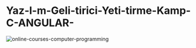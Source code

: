 # Yaz-l-m-Geli-tirici-Yeti-tirme-Kamp-C-ANGULAR-
![online-courses-computer-programming](https://user-images.githubusercontent.com/75675962/179825776-9c921da6-4d53-4233-b2fa-2e53de1e3c24.jpg)
